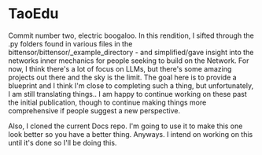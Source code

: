 # TaoEdu 
Commit number two, electric boogaloo.
In this rendition, I sifted through the .py folders found in various files in the bittensor/bittensor/_example_directory - and simplified/gave insight into the networks inner mechanics for people seeking to build on the Network. For now, I think there's a lot of focus on LLMs, but there's some amazing projects out there and the sky is the limit. 
The goal here is to provide a blueprint and I think I'm close to completing such a thing, but unfortunately, I am still translating things.. I am happy to continue working on these past the initial publication, though to continue making things more comprehensive if people suggest a new perspective.

Also, I cloned the current Docs repo. I'm going to use it to make this one look better so you have a better thing. Anyways. I intend on working on this until it's done so I'll be doing this. 
